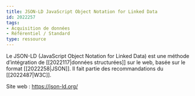 ```yaml
---
title: JSON-LD JavaScript Object Notation for Linked Data
id: 2022257
tags:
- Acquisition de données
- Référentiel / Standard
type: ressource
---
```


Le JSON-LD (JavaScript Object Notation for Linked Data) est une méthode d’intégration de [[2022117|données structurées]] sur le web, basée sur le format [[2022258|JSON]]. Il fait partie des recommandations du [[2022487|W3C]].

Site web : <https://json-ld.org/>


